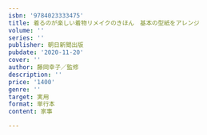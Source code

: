 ```yaml
---
isbn: '9784023333475'
title: 着るのが楽しい着物リメイクのきほん　基本の型紙をアレンジ
volume: ''
series: ''
publisher: 朝日新聞出版
pubdate: '2020-11-20'
cover: ''
author: 藤岡幸子／監修
description: ''
price: '1400'
genre: ''
target: 実用
format: 単行本
content: 家事

---
```

